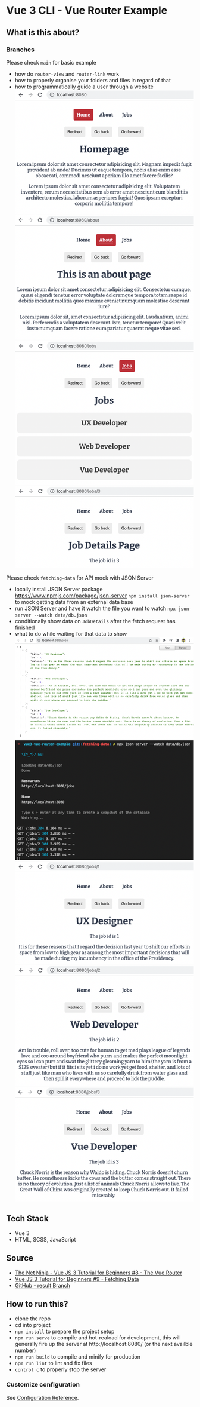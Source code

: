 # Vue 3 CLI - Vue Router Example

## What is this about?
### Branches

Please check `main` for basic example
- how do `router-view` and `router-link` work
- how to properly organise your folders and files in regard of that
- how to programmatically guide a user through a website
![router-1](./src/assets/screenshots/vue3-router-1.png)
![router-2](./src/assets/screenshots/vue3-router-2.png)
![router-3](./src/assets/screenshots/vue3-router-3.png)
![router-4](./src/assets/screenshots/vue3-router-4.png)

Please check `fetching-data` for API mock with JSON Server
- locally install JSON Server package https://www.npmjs.com/package/json-server `npm install json-server` to mock getting data from an external data base
- run JSON Server and have it watch the file you want to watch `npx json-server --watch data/db.json`
- conditionally show data on `JobDetails` after the fetch request has finished
- what to do while waiting for that data to show
![json-server-2](./src/assets/screenshots/vue3-json-server-2.png)
![json-server-1](./src/assets/screenshots/vue3-json-server-1.png)
![json-server-3](./src/assets/screenshots/vue3-json-server-3.png)
![json-server-4](./src/assets/screenshots/vue3-json-server-4.png)
![json-server-5](./src/assets/screenshots/vue3-json-server-5.png)

## Tech Stack
- Vue 3
- HTML, SCSS, JavaScript

## Source
- [The Net Ninja - Vue JS 3 Tutorial for Beginners #8 - The Vue Router](https://www.youtube.com/watch?v=juocv4AtrHo&list=PL4cUxeGkcC9hYYGbV60Vq3IXYNfDk8At1&index=8)
- [Vue JS 3 Tutorial for Beginners #9 - Fetching Data](https://www.youtube.com/watch?v=7iDGJolHFmU&list=PL4cUxeGkcC9hYYGbV60Vq3IXYNfDk8At1&index=9)
- [GitHub - result Branch](https://github.com/iamshaunjp/Vue-3-Firebase/tree/lesson-56)

## How to run this?
- clone the repo
- cd into project
- `npm install` to prepare the project setup
- `npm run serve` to compile and hot-reaload for development, this will generally fire up the server at http://localhost:8080/ (or the next availble number)
- `npm run build` to compile and minify for production
- `npm run lint` to lint and fix files
- `control c` to properly stop the server

### Customize configuration
See [Configuration Reference](https://cli.vuejs.org/config/).
